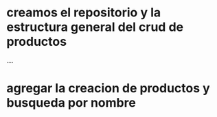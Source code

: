 # creamos el repositorio y la estructura general del crud de productos
....

# agregar la creacion de productos y busqueda por nombre
